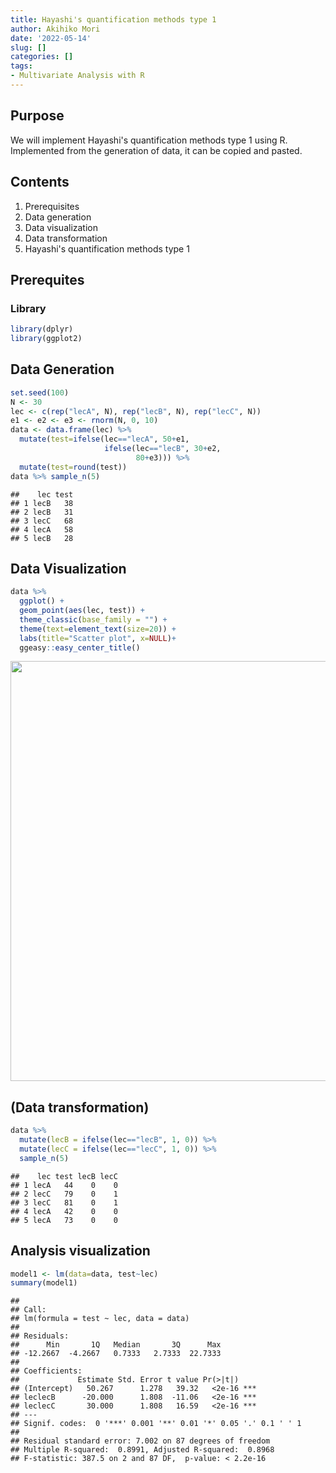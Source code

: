 ```yaml
---
title: Hayashi's quantification methods type 1
author: Akihiko Mori
date: '2022-05-14'
slug: []
categories: []
tags: 
- Multivariate Analysis with R
---
```


## Purpose
We will implement Hayashi's quantification methods type 1 using R. 
Implemented from the generation of data, it can be copied and pasted.

## Contents
1. Prerequisites
2. Data generation
3. Data visualization
4. Data transformation
5. Hayashi's quantification methods type 1

## Prerequites

### Library

```r
library(dplyr)
library(ggplot2)
```


## Data Generation

```r
set.seed(100)
N <- 30
lec <- c(rep("lecA", N), rep("lecB", N), rep("lecC", N))
e1 <- e2 <- e3 <- rnorm(N, 0, 10)
data <- data.frame(lec) %>% 
  mutate(test=ifelse(lec=="lecA", 50+e1, 
                     ifelse(lec=="lecB", 30+e2, 
                            80+e3))) %>%
  mutate(test=round(test))
data %>% sample_n(5)
```

```
##    lec test
## 1 lecB   38
## 2 lecB   31
## 3 lecC   68
## 4 lecA   58
## 5 lecB   28
```

## Data Visualization

```r
data %>%
  ggplot() +
  geom_point(aes(lec, test)) +
  theme_classic(base_family = "") +
  theme(text=element_text(size=20)) +
  labs(title="Scatter plot", x=NULL)+
  ggeasy::easy_center_title()
```

<img src="{{< blogdown/postref >}}index_files/figure-html/unnamed-chunk-3-1.png" width="672" />

## (Data transformation)

```r
data %>%
  mutate(lecB = ifelse(lec=="lecB", 1, 0)) %>%
  mutate(lecC = ifelse(lec=="lecC", 1, 0)) %>%
  sample_n(5)
```

```
##    lec test lecB lecC
## 1 lecA   44    0    0
## 2 lecC   79    0    1
## 3 lecC   81    0    1
## 4 lecA   42    0    0
## 5 lecA   73    0    0
```

## Analysis visualization

```r
model1 <- lm(data=data, test~lec)
summary(model1)
```

```
## 
## Call:
## lm(formula = test ~ lec, data = data)
## 
## Residuals:
##      Min       1Q   Median       3Q      Max 
## -12.2667  -4.2667   0.7333   2.7333  22.7333 
## 
## Coefficients:
##             Estimate Std. Error t value Pr(>|t|)    
## (Intercept)   50.267      1.278   39.32   <2e-16 ***
## leclecB      -20.000      1.808  -11.06   <2e-16 ***
## leclecC       30.000      1.808   16.59   <2e-16 ***
## ---
## Signif. codes:  0 '***' 0.001 '**' 0.01 '*' 0.05 '.' 0.1 ' ' 1
## 
## Residual standard error: 7.002 on 87 degrees of freedom
## Multiple R-squared:  0.8991,	Adjusted R-squared:  0.8968 
## F-statistic: 387.5 on 2 and 87 DF,  p-value: < 2.2e-16
```
